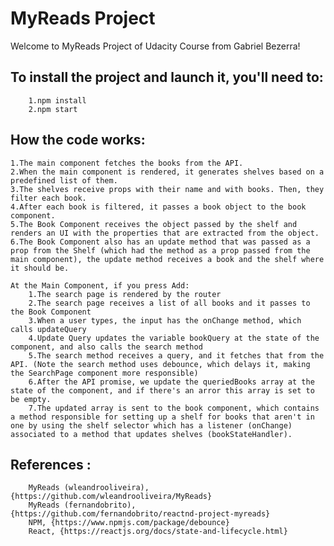 # MyReads Project

Welcome to MyReads Project of Udacity Course from Gabriel Bezerra!

## To install the project and launch it, you'll need to:
		1.npm install
    	2.npm start

## How the code works:
	1.The main component fetches the books from the API.
	2.When the main component is rendered, it generates shelves based on a predefined list of them.
	3.The shelves receive props with their name and with books. Then, they filter each book.
	4.After each book is filtered, it passes a book object to the book component.
	5.The Book Component receives the object passed by the shelf and renders an UI with the properties that are extracted from the object.
	6.The Book Component also has an update method that was passed as a prop from the Shelf (which had the method as a prop passed from the main component), the update method receives a book and the shelf where it should be.

	At the Main Component, if you press Add:
		1.The search page is rendered by the router
		2.The search page receives a list of all books and it passes to the Book Component
		3.When a user types, the input has the onChange method, which calls updateQuery
		4.Update Query updates the variable bookQuery at the state of the component, and also calls the search method
		5.The search method receives a query, and it fetches that from the API. (Note the search method uses debounce, which delays it, making the SearchPage component more responsible)
		6.After the API promise, we update the queriedBooks array at the state of the component, and if there's an arror this array is set to be empty.
		7.The updated array is sent to the book component, which contains a method responsible for setting up a shelf for books that aren't in one by using the shelf selector which has a listener (onChange) associated to a method that updates shelves (bookStateHandler).

## References :
		MyReads (wleandrooliveira), {https://github.com/wleandrooliveira/MyReads}
    	MyReads (fernandobrito), {https://github.com/fernandobrito/reactnd-project-myreads}
    	NPM, {https://www.npmjs.com/package/debounce}
    	React, {https://reactjs.org/docs/state-and-lifecycle.html}
